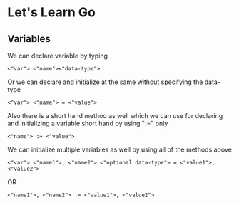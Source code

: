 # Let's Learn Go
## Variables

We can declare variable by typing 
```
<"var"> <"name"><"data-type"> 
```
Or we can declare and initialize at the same without specifying the data-type 
```
<"var"> <"name"> = <"value"> 
```
Also there is a short hand method as well which we can use for declaring and initializing a variable short hand by using ":=" only 
```
<"name"> := <"value">
```

We can initialize multiple variables as well by using all of the methods above
```
<"var"> <"name1">, <"name2"> <"optional data-type"> = <"value1">,<"value2">
```
OR 
```
<"name1">, <"name2"> := <"value1">, <"value2"> 
```
